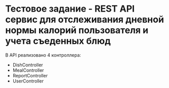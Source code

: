 # Тестовое задание - REST API сервис для отслеживания дневной нормы калорий пользователя и учета съеденных блюд
В API реализовано 4 контроллера:
- DishController
- MealController
- ReportController
- UserController
